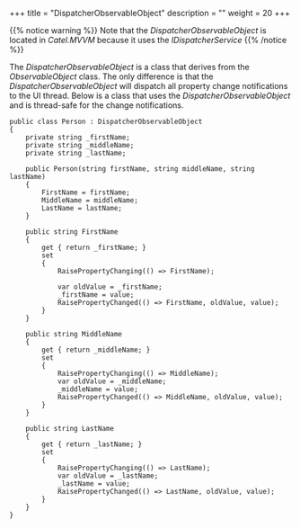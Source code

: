 +++
title = "DispatcherObservableObject" 
description = ""
weight = 20
+++

{{% notice warning %}}
Note that the *DispatcherObservableObject* is located in *Catel.MVVM* because it uses the *IDispatcherService*
{{% /notice %}}

The *DispatcherObservableObject* is a class that derives from the *ObservableObject* class. The only difference is that the *DispatcherObservableObject* will dispatch all property change notifications to the UI thread. Below is a class that uses the *DispatcherObservableObject* and is thread-safe for the change notifications.

```
public class Person : DispatcherObservableObject
{
    private string _firstName;
    private string _middleName;
    private string _lastName;

    public Person(string firstName, string middleName, string lastName)
    {
        FirstName = firstName;
        MiddleName = middleName;
        LastName = lastName;
    }

    public string FirstName
    {
        get { return _firstName; }
        set
        {
            RaisePropertyChanging(() => FirstName);
           
            var oldValue = _firstName;
            _firstName = value;
            RaisePropertyChanged(() => FirstName, oldValue, value);
        }
    }

    public string MiddleName
    {
        get { return _middleName; }
        set
        {
            RaisePropertyChanging(() => MiddleName);
            var oldValue = _middleName;
            _middleName = value;
            RaisePropertyChanged(() => MiddleName, oldValue, value);
        }
    }

    public string LastName
    {
        get { return _lastName; }
        set
        {
            RaisePropertyChanging(() => LastName);
            var oldValue = _lastName;
            _lastName = value;
            RaisePropertyChanged(() => LastName, oldValue, value);
        }
    }
}
```
